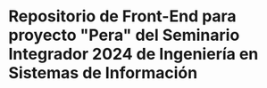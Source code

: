 # Repositorio de Front-End para proyecto "Pera" del Seminario Integrador 2024 de Ingeniería en Sistemas de Información